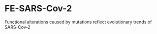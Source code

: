 # FE-SARS-Cov-2
Functional alterations caused by mutations reflect evolutionary trends of SARS-Cov-2
